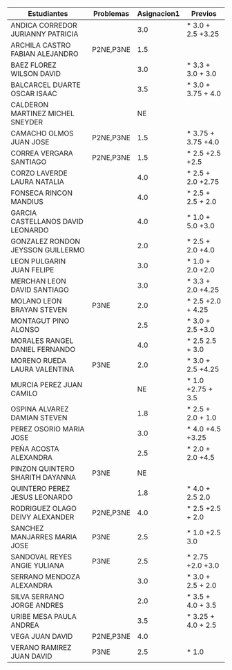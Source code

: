 | Estudiantes                           | Problemas | Asignacion1 | Previos |
|---------------------------------------|-----------|--------------|---------|
| ANDICA CORREDOR JURIANNY PATRICIA     |           |  3.0         |*  3.0 + 2.5 +3.25   |
| ARCHILA CASTRO FABIAN ALEJANDRO       | P2NE,P3NE |  1.5         |         |
| BAEZ FLOREZ WILSON DAVID              |           | 3.0          |* 3.3 + 3.0 + 3.0     |
| BALCARCEL DUARTE OSCAR ISAAC          |           | 3.5          |* 3.0 + 3.75 + 4.0     |
| CALDERON MARTINEZ MICHEL SNEYDER      |           |  NE          |         |
| CAMACHO OLMOS JUAN JOSE               | P2NE,P3NE | 1.5          |* 3.75 + 3.75 +4.0     |
| CORREA VERGARA SANTIAGO               | P2NE,P3NE | 1.5          |* 2.5  +2.5 +2.5    |
| CORZO LAVERDE LAURA NATALIA           |           | 4.0          |* 2.5 + 2.0 +2.75     |
| FONSECA RINCON MANDIUS                |           | 4.0          |* 2.5 + 2.5 + 2.0      |
| GARCIA CASTELLANOS DAVID LEONARDO     |           | 4.0          |*  1.0  + 5.0 +3.0   |
| GONZALEZ RONDON JEYSSON GUILLERMO     |           | 2.0          |*  2.5 + 2.0 +4.0   |
| LEON PULGARIN JUAN FELIPE             |           | 3.0           |* 1.0  + 2.0 +2.0    |
| MERCHAN LEON DAVID SANTIAGO           |           | 3.0          |* 3.3  + 2.0 +4.25     |
| MOLANO LEON BRAYAN STEVEN             | P3NE      | 2.0          |* 2.5 +2.0 + 4.25   |
| MONTAGUT PINO ALONSO                  |           | 2.5          |* 3.0  + 2.5 +3.0    |
| MORALES RANGEL DANIEL FERNANDO        |           | 4.0          |*  2.5  2.5 + 3.0   |
| MORENO RUEDA LAURA VALENTINA          | P3NE      | 2.0          |*   3.0 + 2.5 +4.25|
| MURCIA PEREZ JUAN CAMILO              |           | NE           |*  1.0 +2.75 + 3.5    |
| OSPINA ALVAREZ DAMIAN STEVEN          |           | 1.8          |* 2.5 + 2.0 + 1.0      |
| PEREZ OSORIO MARIA JOSE               |           | 3.0          |* 4.0 +4.5  +3.25     |
| PEÑA ACOSTA ALEXANDRA                 |           | 2.5          |*  2.0 + 2.0 +4.5    |
| PINZON QUINTERO SHARITH DAYANNA       | P3NE      | NE           |         |
| QUINTERO PEREZ JESUS LEONARDO         |           | 1.8          |* 4.0 + 2.5 2.0     |
| RODRIGUEZ OLAGO DEIVY ALEXANDER       | P2NE,P3NE | 4.0          |* 2.5  +2.5 + 2.0   |
| SANCHEZ MANJARRES MARIA JOSE          | P3NE      | 2.5          |* 1.0  +2.5  3.0   |
| SANDOVAL REYES ANGIE YULIANA          | P3NE      | 2.5          |* 2.75 +2.0 +3.0     |
| SERRANO MENDOZA ALEXANDRA             |           | 3.0          |* 3.0  + 2.5 + 2.0    |
| SILVA SERRANO JORGE ANDRES            |           | 2.0          |* 3.5 + 4.0 + 3.5   |
| URIBE MESA PAULA ANDREA               |           | 3.5          |* 3.25 + 4.0 + 2.5    |
| VEGA JUAN DAVID                       |P2NE,P3NE  | 4.0          |         |
| VERANO RAMIREZ JUAN DAVID             |P3NE       | 2.5          |* 1.0        |
